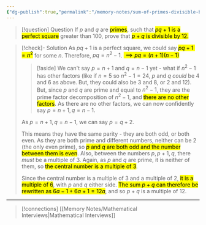 ```yaml
---
{"dg-publish":true,"permalink":"/memory-notes/sum-of-primes-divisible-by-12/"}
---
```


> [!question] Question
> If $p$ and $q$ are <mark class="hltr-pink">primes</mark>, such that <mark class="hltr-pink">$pq+1$ is a perfect square</mark> greater than 100, prove that <mark class="hltr-pink">$p+q$ is divisible by 12.</mark>


> [!check]- Solution
> As $pq+1$ is a perfect square, we could say <mark class="hltr-pink">$pq+1=n^2$</mark> for some $n$.
> Therefore, $pq=n^2-1$.
> <mark class="hltr-pink">$\implies pq=(n+1)(n-1)$</mark>
> 
> > [!aside] 
> > We can't say $p=n+1$ and $q=n-1$ yet - what if $n^2-1$ has other factors (like if $n=5$ so $n^2-1=24$, $p$ and $q$ *could* be 4 and 6 as above. But, they could also be 3 and 8, or 2 and 12).
> > But, since $p$ and $q$ are prime and equal to $n^2-1$, they are the prime factor decomposition of $n^2-1$, and <mark class="hltr-pink">there are no other factors</mark>. 
> > As there are no other factors, we can now confidently say $p=n+1,q=n-1$.
> 
> As $p=n+1,q=n-1$, we can say $p=q+2$.
> 
> This means they have the same parity - they are both odd, or both even. As they are both prime and different numbers, neither can be 2 (the only even prime), so <mark class="hltr-pink">$p$ and $q$ are both odd and the number between them is even</mark>.
> Also, between the numbers $p, p+1, q$, there *must* be a multiple of 3. Again, as $p$ and $q$ are prime, it is neither of them, so <mark class="hltr-pink">the central number is a multiple of 3</mark>.
> 
> Since the central number is a multiple of 3 and a multiple of 2, <mark class="hltr-pink">it is a multiple of 6</mark>, with $p$ and $q$ either side.
> <mark class="hltr-pink">The sum $p+q$ can therefore be rewritten as $6a-1+6a+1=12a$</mark>, and so $p+q$ is a multiple of 12.



---

> [!connections]
> [[Memory Notes/Mathematical Interviews\|Mathematical Interviews]]